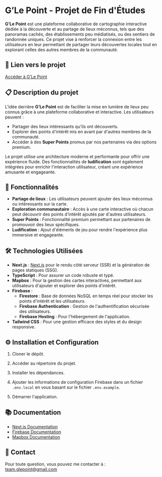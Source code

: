 # G’Le Point - Projet de Fin d'Études

**G’Le Point** est une plateforme collaborative de cartographie interactive dédiée à la découverte et au partage de lieux méconnus, tels que des panoramas cachés, des établissements peu médiatisés, ou des sentiers de randonnée uniques. Ce projet vise à renforcer la connexion entre les utilisateurs en leur permettant de partager leurs découvertes locales tout en explorant celles des autres membres de la communauté.

## 📍 Lien vers le projet

[Accéder à G’Le Point](https://glepoint.fr/)

## 📋 Description du projet

L'idée derrière **G’Le Point** est de faciliter la mise en lumière de lieux peu connus grâce à une plateforme collaborative et interactive. Les utilisateurs peuvent :
- Partager des lieux intéressants qu'ils ont découverts.
- Explorer des points d'intérêt mis en avant par d'autres membres de la communauté.
- Accéder à des **Super Points** promus par nos partenaires via des options premium.

Le projet utilise une architecture moderne et performante pour offrir une expérience fluide. Des fonctionnalités de **ludification** sont également intégrées pour enrichir l'interaction utilisateur, créant une expérience amusante et engageante.

## 🚀 Fonctionnalités

- **Partage de lieux** : Les utilisateurs peuvent ajouter des lieux méconnus ou intéressants sur la carte.
- **Exploration communautaire** : Accès à une carte interactive où chacun peut découvrir des points d'intérêt ajoutés par d'autres utilisateurs.
- **Super Points** : Fonctionnalité premium permettant aux partenaires de promouvoir des lieux spécifiques.
- **Ludification** : Ajout d'éléments de jeu pour rendre l'expérience plus immersive et engageante.

## 🛠️ Technologies Utilisées

- **Next.js** : [Next.js](https://nextjs.org/) pour le rendu côté serveur (SSR) et la génération de pages statiques (SSG).
- **TypeScript** : Pour assurer un code robuste et typé.
- **Mapbox** : Pour la gestion des cartes interactives, permettant aux utilisateurs d'ajouter et explorer des points d'intérêt.
- **Firebase** :
  - **Firestore** : Base de données NoSQL en temps réel pour stocker les points d'intérêt et les utilisateurs.
  - **Firebase Authentication** : Gestion de l'authentification sécurisée des utilisateurs.
  - **Firebase Hosting** : Pour l'hébergement de l'application.
- **Tailwind CSS** : Pour une gestion efficace des styles et du design responsive.

## ⚙️ Installation et Configuration

1. Cloner le dépôt.

2. Accéder au répertoire du projet.

3. Installer les dépendances.

4. Ajouter les informations de configuration Firebase dans un fichier `.env.local` en vous basant sur le fichier `.env.example`.

5. Démarrer l'application.

## 📚 Documentation

- [Next.js Documentation](https://nextjs.org/docs)
- [Firebase Documentation](https://firebase.google.com/docs)
- [Mapbox Documentation](https://docs.mapbox.com/)

## 📧 Contact

Pour toute question, vous pouvez me contacter à : [team.glepoint@gmail.com](mailto:team.glepoint@gmail.com)
